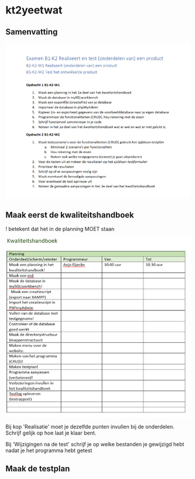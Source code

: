 # kt2yeetwat
## Samenvatting
![samenvatting](https://github.com/siwaipang/kt2yeetwat/blob/main/samenvatting.png)

## Maak eerst de kwaliteitshandboek

 ! betekent dat het in de planning MOET staan
 
 ![kwaliteitshandboek](https://github.com/siwaipang/kt2yeetwat/blob/main/kwaliteitshandboek.png)
 
 Bij kop 'Realisatie' moet je dezelfde punten invullen bij de onderdelen. Schrijf gelijk op hoe laat je klaar bent.
 
 Bij 'Wijzigingen na de test' schrijf je op welke bestanden je gewijzigd hebt nadat je het programma hebt getest
 
 ## Maak de testplan

